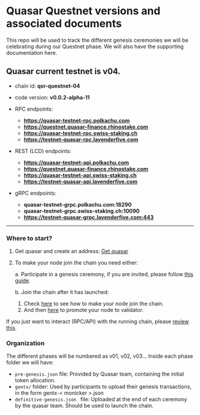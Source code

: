 # Quasar Questnet versions and associated documents

This repo will be used to track the different genesis ceremonies we will be celebrating during our Questnet phase.
We will also have the supporting documentation here.

## Quasar current testnet is v04.

- chain id: __qsr-questnet-04__
- code version: __v0.0.2-alpha-11__
- RPC endpoints:
    - __https://quasar-testnet-rpc.polkachu.com__
    - __https://questnet.quasar-finance.rhinostake.com__
    - __https://quasar-testnet-rpc.swiss-staking.ch__
    - __https://testnet-quasar-rpc.lavenderfive.com__

- REST (LCD) endpoints:
    - __https://quasar-testnet-api.polkachu.com__
    - __https://questnet.quasar-finance.rhinostake.com__
    - __https://quasar-testnet-api.swiss-staking.ch__
    - __https://testnet-quasar-api.lavenderfive.com__
    
- gRPC endpoints:
    - __quasar-testnet-grpc.polkachu.com:18290__
    - __quasar-testnet-grpc.swiss-staking.ch:10090__
    - __https://testnet-quasar-grpc.lavenderfive.com:443__

---

### Where to start?

1. Get quasar and create an address: [Get quasar](./docs/Get_quasar.md)

2. To make your node join the chain you need either:

    a. Participate in a genesis ceremony, if you are invited, please follow [this guide](./docs/Genesis.md).

    b. Join the chain after it has launched:
    1. Check [here](./docs/Join_chain.md) to see how to make your node join the chain.  
    2. And then [here](./docs/Promote_to_validator.md) to promote your node to validator.


If you just want to interact (RPC/API) with the running chain, please [review this](./docs/Interacting_with_chain.md).


###  Organization

The different phases will be numbered as v01, v02, v03... 
Inside each phase folder we will have:
- `pre-genesis.json` file: Provided by Quasar team, containing the initial token allocation.
- `gentx/` folder: Used by participants to upload their genesis transactions, in the form gentx-< monicker >.json
- `definitive-genesis.json ` file: Uploaded at the end of each ceremony by the quasar team. Should be used to launch the chain.
